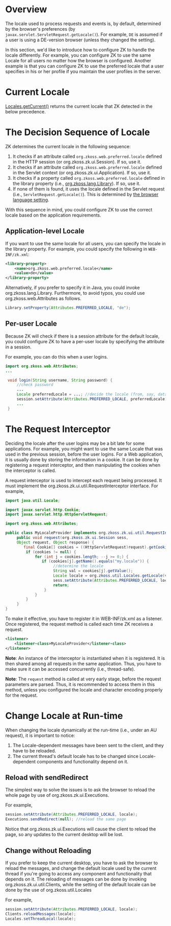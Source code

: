 

# Overview

The locale used to process requests and events is, by default,
determined by the browser's preferences (by
`javax.servlet.ServletRequest.getLocale()`). For example, `DE` is
assumed if a user is using a DE-version browser (unless they changed the
setting).

In this section, we'd like to introduce how to configure ZK to handle
the locale differently. For example, you can configure ZK to use the
same Locale for all users no matter how the browser is configured.
Another example is that you can configure ZK to use the preferred locale
that a user specifies in his or her profile if you maintain the user
profiles in the server.

# Current Locale

[Locales.getCurrent()](https://www.zkoss.org/javadoc/latest/zk/org/zkoss/util/Locales.html#getCurrent--)
returns the current locale that ZK detected in the below precedence.

# The Decision Sequence of Locale

ZK determines the current locale in the following sequence:

1.  It checks if an attribute called `org.zkoss.web.preferred.locale`
    defined in the HTTP session (or
    <javadoc type="interface">org.zkoss.zk.ui.Session</javadoc>). If so,
    use it.
2.  It checks if an attribute called `org.zkoss.web.preferred.locale`
    defined in the Servlet context (or
    <javadoc type="interface">org.zkoss.zk.ui.Application</javadoc>). If
    so, use it.
3.  It checks if a property called `org.zkoss.web.preferred.locale`
    defined in the library property (i.e.,
    [org.zkoss.lang.Library](https://www.zkoss.org/javadoc/latest/zk/org/zkoss/lang/Library.html)). If so, use it.
4.  If none of them is found, it uses the locale defined in the Servlet
    request (i.e., `ServletRequest.getLocale()`). This is determined by
    [the browser language setting](https://support.google.com/chrome/answer/173424?hl=en&co=GENIE.Platform%3DDesktop).

With this sequence in mind, you could configure ZK to use the correct
locale based on the application requirements.

## Application-level Locale

If you want to use the same locale for all users, you can specify the
locale in the library property. For example, you could specify the
following in `WEB-INF/zk.xml`:

```xml
<library-property>
    <name>org.zkoss.web.preferred.locale</name>
    <value>de</value>
</library-property>
```

Alternatively, if you prefer to specify it in Java, you could invoke
<javadoc method="setProperty(java.lang.String, java.lang.String)">org.zkoss.lang.Library</javadoc>.
Furthermore, to avoid typos, you could use
<javadoc method="PREFERRED_LOCALE">org.zkoss.web.Attributes</javadoc> as
follows.

```java
Library.setProperty(Attributes.PREFERRED_LOCALE, "de");
```

## Per-user Locale

Because ZK will check if there is a session attribute for the default
locale, you could configure ZK to have a per-user locale by specifying
the attribute in a session.

For example, you can do this when a user logins.

```java
import org.zkoss.web.Attributes;
...

 void login(String username, String password) {
     //check password
     ...
     Locale preferredLocale = ...; //decide the locale (from, say, database)
     session.setAttribute(Attributes.PREFERRED_LOCALE, preferredLocale);
     ...
 }
```

# The Request Interceptor

Deciding the locale after the user logins may be a bit late for some
applications. For example, you might want to use the same Locale that
was used in the previous session, before the user logins. For a Web
application, it is usually done by storing the information in a cookie.
It can be done by registering a request interceptor, and then
manipulating the cookies when the interceptor is called.

A request interceptor is used to intercept each request being processed.
It must implement the
<javadoc type="interface">org.zkoss.zk.ui.util.RequestInterceptor</javadoc>
interface. For example,

```java
import java.util.Locale;

import javax.servlet.http.Cookie;
import javax.servlet.http.HttpServletRequest;

import org.zkoss.web.Attributes;

public class MyLocaleProvider implements org.zkoss.zk.ui.util.RequestInterceptor {
     public void request(org.zkoss.zk.ui.Session sess,
     Object request, Object response) {
        final Cookie[] cookies = ((HttpServletRequest)request).getCookies();
         if (cookies != null) {
             for (int j = cookies.length; --j >= 0;) {
                if (cookies[j].getName().equals("my.locale")) {
                     //determine the locale
                     String val = cookies[j].getValue();
                     Locale locale = org.zkoss.util.Locales.getLocale(val);
                     sess.setAttribute(Attributes.PREFERRED_LOCALE, locale);
                     return;
                 }
             }
         }
     }
}
```

To make it effective, you have to register it in WEB-INF/zk.xml as a
listener. Once registered, the request method is called each time ZK
receives a request.

```xml
<listener>
    <listener-class>MyLocaleProvider</listener-class>
</listener>
```

**Note**: An instance of the interceptor is instantiated when it is
registered. It is then shared among all requests in the same
application. Thus, you have to make sure it can be accessed concurrently
(i.e., thread-safe).

**Note**: The `request` method is called at very early stage, before the
request parameters are parsed. Thus, it is recommended to access them in
this method, unless you configured the locale and character encoding
properly for the request.

# Change Locale at Run-time

When changing the locale dynamically at the run-time (i.e., under an AU
request), it is important to notice:

1.  The Locale-dependent messages have been sent to the client, and they
    have to be reloaded.
2.  The current thread's default locale has to be changed since
    Locale-dependent components and functionality depend on it.

## Reload with sendRedirect

The simplest way to solve the issues is to ask the browser to reload the
whole page by use of
<javadoc method="sendRedirect(java.lang.String)">org.zkoss.zk.ui.Executions</javadoc>.

For example,

```java
session.setAttribute(Attributes.PREFERRED_LOCALE, locale);
Executions.sendRedirect(null); //reload the same page
```

Notice that
<javadoc method="sendRedirect(java.lang.String)">org.zkoss.zk.ui.Executions</javadoc>
will cause the client to reload the page, so any updates to the current
desktop will be lost.

## Change without Reloading

If you prefer to keep the current desktop, you have to ask the browser
to reload the messages, and change the default locale used by the
current thread if you're going to access any component and functionality
that depends on it. The reloading of messages can be done by invoking
<javadoc method="reloadMessages(java.util.Locale)">org.zkoss.zk.ui.util.Clients</javadoc>,
while the setting of the default locale can be done by the use of
<javadoc method="setThreadLocal(java.util.Locale)">org.zkoss.util.Locales</javadoc>

For example,

```java
session.setAttribute(Attributes.PREFERRED_LOCALE, locale);
Clients.reloadMessages(locale);
Locales.setThreadLocal(locale);
```
